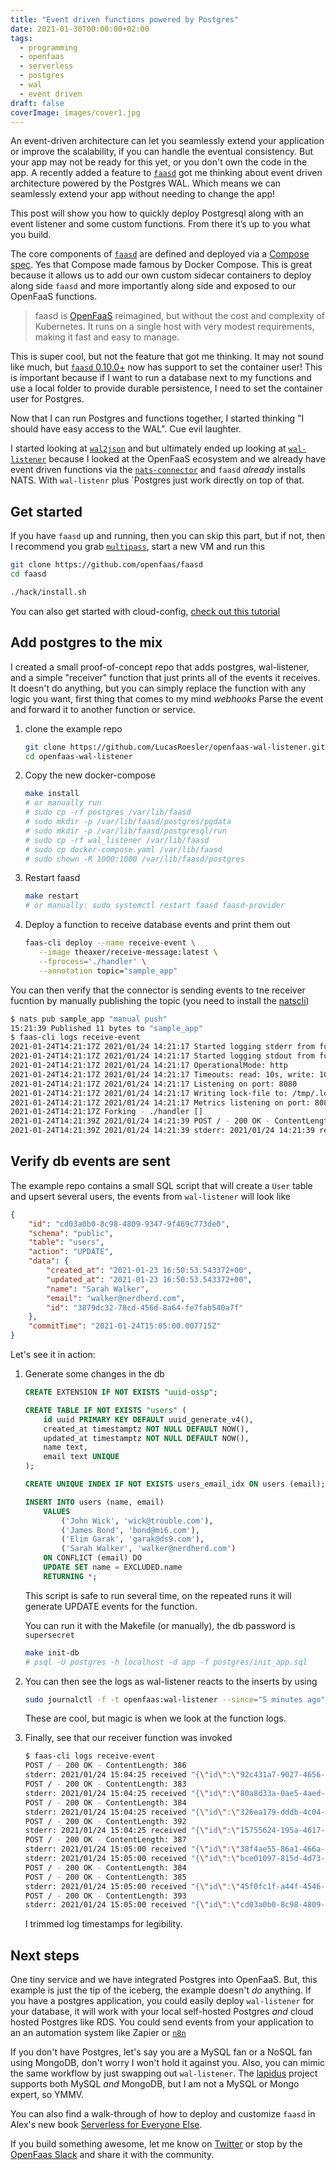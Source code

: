 ```yaml
---
title: "Event driven functions powered by Postgres"
date: 2021-01-30T00:00:00+02:00
tags:
  - programming
  - openfaas
  - serverless
  - postgres
  - wal
  - event driven
draft: false
coverImage: images/cover1.jpg
---
```


An event-driven architecture can let you seamlessly extend your application or improve the scalability, if you can handle the eventual consistency. But your app may not be ready for this yet, or you don't own the code in the app. A recently added a feature to [`faasd`](https://github.com/openfaas/faasd) got me thinking about event driven architecture powered by the Postgres WAL. Which means we can seamlessly extend your app without needing to change the app! 

This post will show you how to quickly deploy Postgresql along with an event listener and some custom functions. From there it’s up to you what you build.

<!--more-->

The core components of [`faasd`](https://github.com/openfaas/faasd) are defined and deployed via a [Compose spec](https://www.compose-spec.io/). Yes that Compose made famous by Docker Compose. This is great because it allows us to add our own custom sidecar containers to deploy along side `faasd` and more importantly along side and exposed to our OpenFaaS functions.

> faasd is [OpenFaaS](https://github.com/openfaas/) reimagined, but without the cost and complexity of Kubernetes. It runs on a single host with very modest requirements, making it fast and easy to manage.

This is super cool, but not the feature that got me thinking.  It may not sound like much, but [`faasd` 0.10.0+](https://github.com/openfaas/faasd/releases/tag/0.10.0) now has support to set the container user! This is important because if I want to run a database next to my functions and use a local folder to provide durable persistence, I need to set the container user for Postgres.

Now that I can run Postgres and functions together, I started thinking "I should have easy access to the WAL". Cue evil laughter.

I started looking at [`wal2json`](https://github.com/eulerto/wal2json) and but ultimately ended up looking at [`wal-listener`](https://github.com/ihippik/wal-listener) because I looked at the OpenFaaS ecosystem and we already have event driven functions via the [`nats-connector`](https://github.com/openfaas/nats-connector) and `faasd` _already_ installs NATS. With `wal-listenr` plus `Postgres just work directly on top of that.

## Get started

If you have `faasd` up and running, then you can skip this part, but if not, then I recommend you grab [`multipass`](https://multipass.run/), start a new VM and run this

```sh
git clone https://github.com/openfaas/faasd
cd faasd

./hack/install.sh
```

You can also get started with cloud-config, [check out this tutorial](https://github.com/openfaas/faasd#deploy-faasd)

## Add postgres to the mix

I created a small proof-of-concept repo that adds postgres, wal-listener, and a simple "receiver" function that just prints all of the events it receives. It doesn't do anything, but you can simply replace the function with any logic you want, first thing that comes to my mind _webhooks_ Parse the event and forward it to another function or service.


1. clone the example repo
    ```sh
    git clone https://github.com/LucasRoesler/openfaas-wal-listener.git
    cd openfaas-wal-listener
    ```
2. Copy the new docker-compose
   ```sh
   make install 
   # or manually run 
   # sudo cp -rf postgres /var/lib/faasd
   # sudo mkdir -p /var/lib/faasd/postgres/pgdata
   # sudo mkdir -p /var/lib/faasd/postgresql/run
   # sudo cp -rf wal_listener /var/lib/faasd
   # sudo cp docker-compose.yaml /var/lib/faasd
   # sudo chown -R 1000:1000 /var/lib/faasd/postgres
   ```
3. Restart faasd
   ```sh
   make restart
   # or manually: sudo systemctl restart faasd faasd-provider
   ```

4. Deploy a function to receive database events and print them out

   ```sh
   faas-cli deploy --name receive-event \
      --image theaxer/receive-message:latest \
      --fprocess='./handler' \
      --annotation topic="sample_app"
   ```

You can then verify that the connector is sending events to tne receiver fucntion by manually publishing the topic (you need to install the [natscli](https://github.com/nats-io/natscli))

```sh
$ nats pub sample_app "manual push"
15:21:39 Published 11 bytes to "sample_app"
$ faas-cli logs receive-event
2021-01-24T14:21:17Z 2021/01/24 14:21:17 Started logging stderr from function.
2021-01-24T14:21:17Z 2021/01/24 14:21:17 Started logging stdout from function.
2021-01-24T14:21:17Z 2021/01/24 14:21:17 OperationalMode: http
2021-01-24T14:21:17Z 2021/01/24 14:21:17 Timeouts: read: 10s, write: 10s hard: 10s.
2021-01-24T14:21:17Z 2021/01/24 14:21:17 Listening on port: 8080
2021-01-24T14:21:17Z 2021/01/24 14:21:17 Writing lock-file to: /tmp/.lock
2021-01-24T14:21:17Z 2021/01/24 14:21:17 Metrics listening on port: 8081
2021-01-24T14:21:17Z Forking - ./handler []
2021-01-24T14:21:39Z 2021/01/24 14:21:39 POST / - 200 OK - ContentLength: 27
2021-01-24T14:21:39Z 2021/01/24 14:21:39 stderr: 2021/01/24 14:21:39 received "manual push"
```


## Verify db events are sent
The example repo contains a small SQL script that will create a `User` table and upsert several users, the events from `wal-listener` will look like 

```json
{
    "id": "cd03a0b0-8c98-4809-9347-9f469c773de0",
    "schema": "public",
    "table": "users",
    "action": "UPDATE",
    "data": {
        "created_at": "2021-01-23 16:50:53.543372+00",
        "updated_at": "2021-01-23 16:50:53.543372+00",
        "name": "Sarah Walker",
        "email": "walker@nerdherd.com",
        "id": "3879dc32-78cd-456d-8a64-fe7fab540a7f"
    },
    "commitTime": "2021-01-24T15:05:00.007715Z"
}
```

Let's see it in action:

1. Generate some changes in the db

    ```sql
    CREATE EXTENSION IF NOT EXISTS "uuid-ossp";

    CREATE TABLE IF NOT EXISTS "users" (
        id uuid PRIMARY KEY DEFAULT uuid_generate_v4(),
        created_at timestamptz NOT NULL DEFAULT NOW(),
        updated_at timestamptz NOT NULL DEFAULT NOW(),
        name text,
        email text UNIQUE
    );

    CREATE UNIQUE INDEX IF NOT EXISTS users_email_idx ON users (email);

    INSERT INTO users (name, email)
        VALUES 
            ('John Wick', 'wick@trouble.com'),
            ('James Bond', 'bond@mi6.com'),
            ('Elim Garak', 'garak@ds9.com'),
            ('Sarah Walker', 'walker@nerdherd.com')
        ON CONFLICT (email) DO 
        UPDATE SET name = EXCLUDED.name
        RETURNING *;
    ```
    This script is safe to run several time, on the repeated runs it will generate UPDATE events for the function.

    You can run it with the Makefile (or manually), the db password is `supersecret`

    ```sh
    make init-db
    # psql -U postgres -h localhost -d app -f postgres/init_app.sql
    ```

2. You can then see the logs as wal-listener reacts to the inserts by using 

   ```sh
   sudo journalctl -f -t openfaas:wal-listener --since="5 minutes ago"
   ```

   These are cool, but magic is when we look at the function logs.

3. Finally, see that our receiver function was invoked

   ```sh
   $ faas-cli logs receive-event
   POST / - 200 OK - ContentLength: 386
   stderr: 2021/01/24 15:04:25 received "{\"id\":\"92c431a7-9027-4656-9d39-f52ee90d5dd6\",\"schema\":\"public\",\"table\":\"users\",\"action\":\"UPDATE\",\"data\":{\"created_at\":\"2021-01-23 16:50:53.543372+00\",\"updated_at\":\"2021-01-23 16:50:53.543372+00\",\"name\":\"John Wick\",\"email\":\"wick@trouble.com\",\"id\":\"99a9c7bf-8f31-4c30-998e-9740f87bdaa0\"},\"commitTime\":\"2021-01-24T15:04:25.58604Z\"}"
   POST / - 200 OK - ContentLength: 383
   stderr: 2021/01/24 15:04:25 received "{\"id\":\"80a8d33a-0ae5-4aed-825d-1a7f9e24adfb\",\"schema\":\"public\",\"table\":\"users\",\"action\":\"UPDATE\",\"data\":{\"name\":\"James Bond\",\"email\":\"bond@mi6.com\",\"id\":\"5a6a9672-722a-40c9-8f10-17cf527a6b41\",\"created_at\":\"2021-01-23 16:50:53.543372+00\",\"updated_at\":\"2021-01-23 16:50:53.543372+00\"},\"commitTime\":\"2021-01-24T15:04:25.58604Z\"}"
   POST / - 200 OK - ContentLength: 384
   stderr: 2021/01/24 15:04:25 received "{\"id\":\"326ea179-dddb-4c04-bd56-9f02bdec9aaa\",\"schema\":\"public\",\"table\":\"users\",\"action\":\"UPDATE\",\"data\":{\"created_at\":\"2021-01-23 16:50:53.543372+00\",\"updated_at\":\"2021-01-23 16:50:53.543372+00\",\"name\":\"Elim Garak\",\"email\":\"garak@ds9.com\",\"id\":\"b1f3cc48-6366-4bff-b0c5-3f5beed02f44\"},\"commitTime\":\"2021-01-24T15:04:25.58604Z\"}"
   POST / - 200 OK - ContentLength: 392
   stderr: 2021/01/24 15:04:25 received "{\"id\":\"15755624-195a-4617-8d60-6b7cb748caf9\",\"schema\":\"public\",\"table\":\"users\",\"action\":\"UPDATE\",\"data\":{\"id\":\"3879dc32-78cd-456d-8a64-fe7fab540a7f\",\"created_at\":\"2021-01-23 16:50:53.543372+00\",\"updated_at\":\"2021-01-23 16:50:53.543372+00\",\"name\":\"Sarah Walker\",\"email\":\"walker@nerdherd.com\"},\"commitTime\":\"2021-01-24T15:04:25.58604Z\"}"
   POST / - 200 OK - ContentLength: 387
   stderr: 2021/01/24 15:05:00 received "{\"id\":\"38f4ae55-86a1-466a-8ebd-c2f5a1054439\",\"schema\":\"public\",\"table\":\"users\",\"action\":\"UPDATE\",\"data\":{\"updated_at\":\"2021-01-23 16:50:53.543372+00\",\"name\":\"John Wick\",\"email\":\"wick@trouble.com\",\"id\":\"99a9c7bf-8f31-4c30-998e-9740f87bdaa0\",\"created_at\":\"2021-01-23 16:50:53.543372+00\"},\"commitTime\":\"2021-01-24T15:05:00.007715Z\"}"
   stderr: 2021/01/24 15:05:00 received "{\"id\":\"bce01097-815d-4d73-90b9-89230ddca39b\",\"schema\":\"public\",\"table\":\"users\",\"action\":\"UPDATE\",\"data\":{\"email\":\"bond@mi6.com\",\"id\":\"5a6a9672-722a-40c9-8f10-17cf527a6b41\",\"created_at\":\"2021-01-23 16:50:53.543372+00\",\"updated_at\":\"2021-01-23 16:50:53.543372+00\",\"name\":\"James Bond\"},\"commitTime\":\"2021-01-24T15:05:00.007715Z\"}"
   POST / - 200 OK - ContentLength: 384
   POST / - 200 OK - ContentLength: 385
   stderr: 2021/01/24 15:05:00 received "{\"id\":\"45f0fc1f-a44f-4546-a7dd-2fec7079667d\",\"schema\":\"public\",\"table\":\"users\",\"action\":\"UPDATE\",\"data\":{\"name\":\"Elim Garak\",\"email\":\"garak@ds9.com\",\"id\":\"b1f3cc48-6366-4bff-b0c5-3f5beed02f44\",\"created_at\":\"2021-01-23 16:50:53.543372+00\",\"updated_at\":\"2021-01-23 16:50:53.543372+00\"},\"commitTime\":\"2021-01-24T15:05:00.007715Z\"}"
   POST / - 200 OK - ContentLength: 393
   stderr: 2021/01/24 15:05:00 received "{\"id\":\"cd03a0b0-8c98-4809-9347-9f469c773de0\",\"schema\":\"public\",\"table\":\"users\",\"action\":\"UPDATE\",\"data\":{\"created_at\":\"2021-01-23 16:50:53.543372+00\",\"updated_at\":\"2021-01-23 16:50:53.543372+00\",\"name\":\"Sarah Walker\",\"email\":\"walker@nerdherd.com\",\"id\":\"3879dc32-78cd-456d-8a64-fe7fab540a7f\"},\"commitTime\":\"2021-01-24T15:05:00.007715Z\"}"
   ```

   I trimmed log timestamps for legibility.

## Next steps

One tiny service and we have integrated Postgres into OpenFaaS. But, this example is just the tip of the iceberg, the example doesn't _do_ anything. If you have a postgres application, you could easily deploy `wal-listener` for your database, it will work with your local self-hosted Postgres _and_ cloud hosted Postgres like RDS.  You could send events from your application to an an automation system like Zapier or [`n8n`](https://n8n.io/)

If you don't have Postgres, let's say you are a MySQL fan or a NoSQL fan using MongoDB, don't worry I won't hold it against you. Also, you can mimic the same workflow by just swapping out `wal-listener`. The [lapidus](https://github.com/JarvusInnovations/lapidus) project supports both MySQL _and_ MongoDB, but I am not a MySQL or Mongo expert, so YMMV.

You can also find a walk-through of how to deploy and customize `faasd` in Alex's new book [Serverless for Everyone Else](https://gumroad.com/l/serverless-for-everyone-else).

If you build something awesome, let me know on [Twitter]() or stop by the [OpenFaas Slack](https://docs.openfaas.com/community/#slack-workspace) and share it with the community.